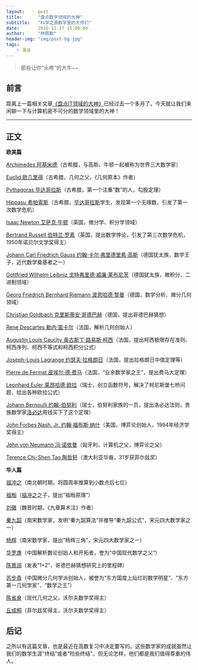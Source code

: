 ```yaml
---
layout:     post
title:      "盘点数学领域的大神"
subtitle:   "科学之源数学里的大师们"
date:       2016-11-27 15:00:00
author:     "林佩勤"
header-img: "img/post-bg.jpg"
tags:
    - 漫谈
---
```


> 那些让你“头疼”的大牛~~


## 前言

距离上一篇相关文章[《盘点IT领域的大神》](https://lpq29743.github.io/redant/2016/10/06/ComputerCelebrity/)已经过去一个多月了。今天就让我们来闲聊一下与计算机密不可分的数学领域里的大神！

---

## 正文

**欧美篇**

[Archimedes 阿基米德](https://zh.wikipedia.org/wiki/%E9%98%BF%E5%9F%BA%E7%B1%B3%E5%BE%B7)（古希腊，与高斯、牛顿一起被称为世界三大数学家）

[Euclid 欧几里得](https://zh.wikipedia.org/wiki/%E6%AC%A7%E5%87%A0%E9%87%8C%E5%BE%97)（古希腊，几何之父，《几何原本》作者）

[Pythagoras 毕达哥拉斯](https://zh.wikipedia.org/wiki/%E6%AF%95%E8%BE%BE%E5%93%A5%E6%8B%89%E6%96%AF)（古希腊，第一个注重“数”的人，勾股定理）

[Hippasu 希帕索斯](https://zh.wikipedia.org/wiki/%E5%B8%8C%E5%B8%95%E7%B4%A2%E6%96%AF)（古希腊，[毕达哥拉斯](https://zh.wikipedia.org/wiki/%E6%AF%95%E8%BE%BE%E5%93%A5%E6%8B%89%E6%96%AF)学生，发现第一个无理数，引发了第一次数学危机）

[Isaac Newton 艾萨克·牛顿](https://zh.wikipedia.org/wiki/%E8%89%BE%E8%90%A8%E5%85%8B%C2%B7%E7%89%9B%E9%A1%BF)（英国，微分学、积分学领域）

[Bertrand Russell 伯特兰·罗素](https://zh.wikipedia.org/wiki/%E4%BC%AF%E7%89%B9%E5%85%B0%C2%B7%E7%BD%97%E7%B4%A0)（英国，提出数学悖论，引发了第三次数学危机，1950年诺贝尔文学奖得主）

[Johann Carl Friedrich Gauss 约翰·卡尔·弗里德里希·高斯](https://zh.wikipedia.org/wiki/%E5%8D%A1%E7%88%BE%C2%B7%E5%BC%97%E9%87%8C%E5%BE%B7%E9%87%8C%E5%B8%8C%C2%B7%E9%AB%98%E6%96%AF)（德国犹太族，数学王子，近代数学奠基者之一）

[Gottfried Wilhelm Leibniz 戈特弗里德·威廉·莱布尼茨](https://zh.wikipedia.org/wiki/%E6%88%88%E7%89%B9%E5%BC%97%E9%87%8C%E5%BE%B7%C2%B7%E8%8E%B1%E5%B8%83%E5%B0%BC%E8%8C%A8)（德国犹太族，微积分、二进制领域）


[Georg Friedrich Bernhard Riemann 波恩哈德·黎曼](https://zh.wikipedia.org/wiki/%E6%B3%A2%E6%81%A9%E5%93%88%E5%BE%B7%C2%B7%E9%BB%8E%E6%9B%BC)（德国，数学分析、微分几何领域）


[Christian Goldbach 克里斯蒂安·哥德巴赫](https://zh.wikipedia.org/wiki/%E5%85%8B%E9%87%8C%E6%96%AF%E8%92%82%E5%AE%89%C2%B7%E5%93%A5%E5%BE%B7%E5%B7%B4%E8%B5%AB)（德国，提出哥德巴赫猜想）

[Rene Descartes 勒内·笛卡尔](https://zh.wikipedia.org/wiki/%E5%8B%92%E5%86%85%C2%B7%E7%AC%9B%E5%8D%A1%E5%B0%94)（法国，解析几何创始人）

[Augustin Louis Cauchy 奥古斯丁·路易斯·柯西](https://zh.wikipedia.org/wiki/%E5%A5%A7%E5%8F%A4%E6%96%AF%E4%B8%81%C2%B7%E8%B7%AF%E6%98%93%C2%B7%E6%9F%AF%E8%A5%BF)（法国，提出柯西极限存在准则、柯西序列、柯西不等式和柯西积分公式）


[Joseph-Louis Lagrange 约瑟夫·拉格朗日](https://zh.wikipedia.org/wiki/%E7%BA%A6%E7%91%9F%E5%A4%AB%C2%B7%E6%8B%89%E6%A0%BC%E6%9C%97%E6%97%A5)（法国，提出拉格朗日中值定理等）


[Pierre de Fermat 皮埃尔·德·费马](https://zh.wikipedia.org/wiki/%E7%9A%AE%E5%9F%83%E7%88%BE%C2%B7%E5%BE%B7%C2%B7%E8%B2%BB%E9%A6%AC)（法国，“业余数学家之王”，提出费马大定理）

[Leonhard Euler 莱昂哈德·欧拉](https://zh.wikipedia.org/wiki/%E8%90%8A%E6%98%82%E5%93%88%E5%BE%B7%C2%B7%E6%AD%90%E6%8B%89)（瑞士，创立函数符号，解决了柯尼斯堡七桥问题，给出各种欧拉公式）

[Johann Bernoulli 约翰-伯努利](https://zh.wikipedia.org/wiki/%E7%B4%84%E7%BF%B0%C2%B7%E7%99%BD%E5%8A%AA%E5%88%A9)（瑞士，伯努利家族的一员，提出洛必达法则，贵族数学家[洛必达](https://zh.wikipedia.org/wiki/%E7%B4%80%E5%A0%AF%E5%A7%86%C2%B7%E5%BE%B7%C2%B7%E6%B4%9B%E5%BF%85%E9%81%94)用钱买下了这个定理）

[John Forbes Nash, Jr. 约翰·福布斯·纳什](https://zh.wikipedia.org/wiki/%E7%BA%A6%E7%BF%B0%C2%B7%E7%A6%8F%E5%B8%83%E6%96%AF%C2%B7%E7%BA%B3%E4%BB%80)（美国，博弈论创始人，1994年经济学奖得主）

[John von Neumann 冯·诺依曼](https://zh.wikipedia.org/zh-cn/%E7%BA%A6%E7%BF%B0%C2%B7%E5%86%AF%C2%B7%E8%AF%BA%E4%BC%8A%E6%9B%BC)（匈牙利，计算机之父，博弈论之父）

[Terence Chi-Shen Tao 陶哲轩](https://zh.wikipedia.org/wiki/%E9%99%B6%E5%93%B2%E8%BD%A9)（澳大利亚华裔，31岁获菲尔兹奖）

**华人篇**

[祖冲之](https://zh.wikipedia.org/wiki/%E7%A5%96%E5%86%B2%E4%B9%8B)（南北朝时期，将圆周率推算到小数点后七位）

[祖暅](https://zh.wikipedia.org/wiki/%E7%A5%96%E6%9A%85)（[祖冲之](https://zh.wikipedia.org/wiki/%E7%A5%96%E5%86%B2%E4%B9%8B)之子，提出“祖暅原理”）

[刘徽](https://zh.wikipedia.org/wiki/%E5%88%98%E5%BE%BD)（魏晋时期，《九章算术注》作者）

[秦九韶](https://zh.wikipedia.org/wiki/%E7%A7%A6%E4%B9%9D%E9%9F%B6)（南宋数学家，发明“秦九韶算法”并推导“秦九韶公式”，宋元四大数学家之一）

[杨辉](https://zh.wikipedia.org/wiki/%E6%9D%A8%E8%BE%89)（南宋数学家，提出“杨辉三角”，宋元四大数学家之一）

[华罗庚](https://zh.wikipedia.org/wiki/%E5%8D%8E%E7%BD%97%E5%BA%9A)（中国解析数论创始人和开拓者，誉为“中国现代数学之父”）

[陈景润](https://zh.wikipedia.org/wiki/%E9%99%88%E6%99%AF%E6%B6%A6)（发表“1+2”，哥德巴赫猜想研究上的里程碑）

[苏步青](https://zh.wikipedia.org/wiki/%E8%8B%8F%E6%AD%A5%E9%9D%92)（中国微分几何学派创始人，被誉为“东方国度上灿烂的数学明星”、“东方第一几何学家”、“数学之王”）

[陈省身](https://zh.wikipedia.org/wiki/%E9%99%88%E7%9C%81%E8%BA%AB)（现代几何之父，沃尔夫数学奖得主）

[丘成桐](https://zh.wikipedia.org/wiki/%E4%B8%98%E6%88%90%E6%A1%90)（菲尔兹奖得主，沃尔夫数学奖得主）

## 后记

之所以有这篇文章，也是最近在高数复习中决定要写的。这些数学家的成就虽然让我们的数学生涯“终结”或者“险些终结”，但无论怎样，他们都是我们值得尊重的伟人。
